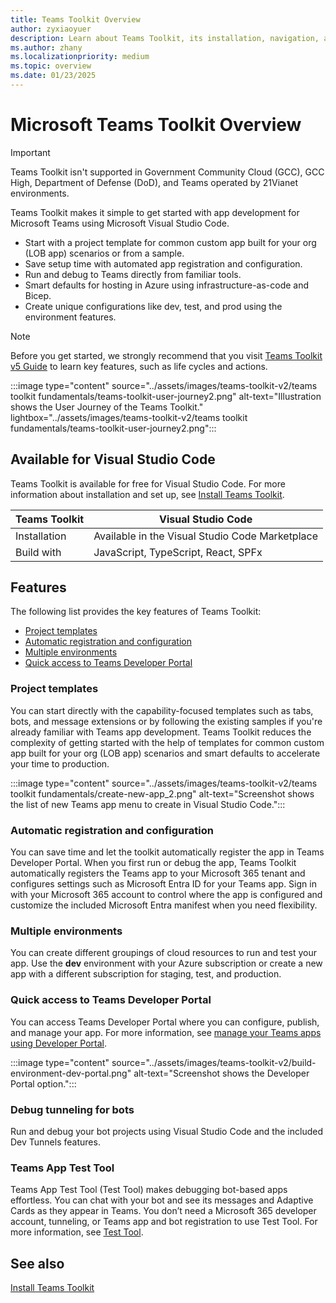 ```yaml
---
title: Teams Toolkit Overview
author: zyxiaoyuer
description: Learn about Teams Toolkit, its installation, navigation, and user journey. Teams Toolkit is available for Visual Studio Code.
ms.author: zhany
ms.localizationpriority: medium
ms.topic: overview
ms.date: 01/23/2025
---
```

# Microsoft Teams Toolkit Overview

> [!IMPORTANT]
>
> Teams Toolkit isn't supported in Government Community Cloud (GCC), GCC High, Department of Defense (DoD), and Teams operated by 21Vianet environments.

Teams Toolkit makes it simple to get started with app development for Microsoft Teams using Microsoft Visual Studio Code.

* Start with a project template for common custom app built for your org (LOB app) scenarios or from a sample.
* Save setup time with automated app registration and configuration.
* Run and debug to Teams directly from familiar tools.
* Smart defaults for hosting in Azure using infrastructure-as-code and Bicep.
* Create unique configurations like dev, test, and prod using the environment features.

> [!NOTE]
> Before you get started, we strongly recommend that you visit [Teams Toolkit v5 Guide](https://aka.ms/teamsfx-v5.0-guide) to learn key features, such as life cycles and actions.

:::image type="content" source="../assets/images/teams-toolkit-v2/teams toolkit fundamentals/teams-toolkit-user-journey2.png" alt-text="Illustration shows the User Journey of the Teams Toolkit." lightbox="../assets/images/teams-toolkit-v2/teams toolkit fundamentals/teams-toolkit-user-journey2.png":::

## Available for Visual Studio Code

Teams Toolkit is available for free for Visual Studio Code. For more information about installation and set up, see [Install Teams Toolkit](install-Teams-Toolkit.md).

| Teams Toolkit | Visual Studio Code |
| - | ------------------ |
| Installation | Available in the Visual Studio Code Marketplace |
| Build with | JavaScript, TypeScript, React, SPFx |

## Features

The following list provides the key features of Teams Toolkit:

* [Project templates](#project-templates)
* [Automatic registration and configuration](#automatic-registration-and-configuration)
* [Multiple environments](#multiple-environments)
* [Quick access to Teams Developer Portal](#quick-access-to-teams-developer-portal)

### Project templates

You can start directly with the capability-focused templates such as tabs, bots, and message extensions or by following the existing samples if you're already familiar with Teams app development. Teams Toolkit reduces the complexity of getting started with the help of templates for common custom app built for your org (LOB app) scenarios and smart defaults to accelerate your time to production.

:::image type="content" source="../assets/images/teams-toolkit-v2/teams toolkit fundamentals/create-new-app_2.png" alt-text="Screenshot shows the list of new Teams app menu to create in Visual Studio Code.":::

### Automatic registration and configuration

You can save time and let the toolkit automatically register the app in Teams Developer Portal. When you first run or debug the app, Teams Toolkit automatically registers the Teams app to your Microsoft 365 tenant and configures settings such as Microsoft Entra ID for your Teams app. Sign in with your Microsoft 365 account to control where the app is configured and customize the included Microsoft Entra manifest when you need flexibility.

### Multiple environments

You can create different groupings of cloud resources to run and test your app. Use the **dev** environment with your Azure subscription or create a new app with a different subscription for staging, test, and production.

### Quick access to Teams Developer Portal

You can access Teams Developer Portal where you can configure, publish, and manage your app. For more information, see [manage your Teams apps using Developer Portal](../concepts/build-and-test/manage-your-apps-in-developer-portal.md).

:::image type="content" source="../assets/images/teams-toolkit-v2/build-environment-dev-portal.png" alt-text="Screenshot shows the Developer Portal option.":::

### Debug tunneling for bots

Run and debug your bot projects using Visual Studio Code and the included Dev Tunnels features.

### Teams App Test Tool

Teams App Test Tool (Test Tool) makes debugging bot-based apps effortless. You can chat with your bot and see its messages and Adaptive Cards as they appear in Teams. You don’t need a Microsoft 365 developer account, tunneling, or Teams app and bot registration to use Test Tool. For more information, see [Test Tool](debug-your-Teams-app-test-tool.md).

## See also

[Install Teams Toolkit](install-Teams-Toolkit.md)
